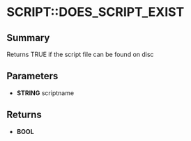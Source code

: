 # SCRIPT::DOES_SCRIPT_EXIST

## Summary
Returns TRUE if the script file can be found on disc

## Parameters
* **STRING** scriptname

## Returns
* **BOOL**